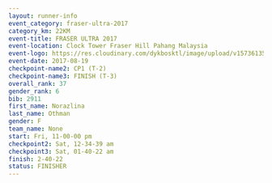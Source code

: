 ```yaml
---
layout: runner-info 
event_category: fraser-ultra-2017 
category_km: 22KM 
event-title: FRASER ULTRA 2017 
event-location: Clock Tower Fraser Hill Pahang Malaysia 
event-logo: https://res.cloudinary.com/dykbosktl/image/upload/v1573613535/Logo/logo_mfst7w.jpg 
event-date: 2017-08-19 
checkpoint-name2: CP1 (T-2) 
checkpoint-name3: FINISH (T-3) 
overall_rank: 37
gender_rank: 6
bib: 2911
first_name: Norazlina
last_name: Othman
gender: F
team_name: None
start: Fri, 11-00-00 pm
checkpoint2: Sat, 12-34-39 am
checkpoint3: Sat, 01-40-22 am
finish: 2-40-22
status: FINISHER
---
```

